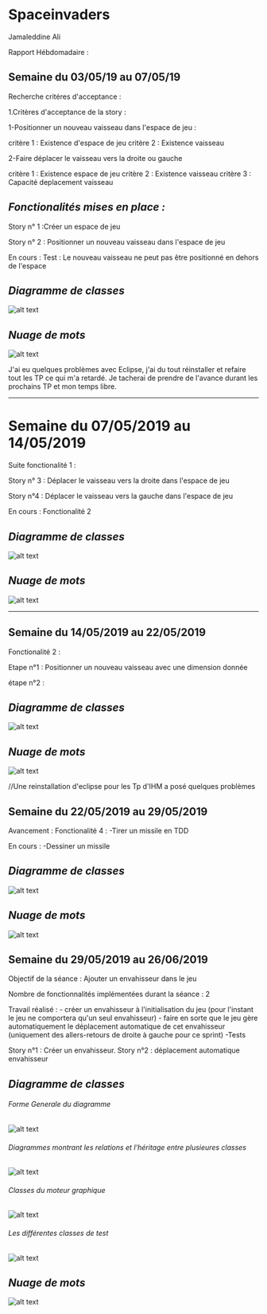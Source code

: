 # Spaceinvaders

Jamaleddine Ali

Rapport Hébdomadaire : 

## **Semaine du 03/05/19 au 07/05/19**


Recherche critéres d'acceptance :

1.Critères d'acceptance de la story : 

1-Positionner un nouveau vaisseau dans l'espace de jeu : 

critère 1 : Existence d'espace de jeu 
critère 2 : Existence vaisseau

2-Faire déplacer le vaisseau vers la droite ou gauche

critère 1 : Existence espace de jeu 
critère 2 : Existence vaisseau 
critère 3 : Capacité deplacement vaisseau 

## *Fonctionalités mises en place :*

Story n° 1 :Créer un espace de jeu

Story n° 2 : Positionner un nouveau vaisseau dans l'espace de jeu

En cours : Test : Le nouveau vaisseau ne peut pas être positionné en dehors de l'espace

## *Diagramme de classes*

![alt text](https://github.com/AliJamaleddine/spaceinvaders/blob/master/diagramme.PNG)

## *Nuage de mots*

![alt text](https://github.com/AliJamaleddine/spaceinvaders/blob/master/nuagedemots.PNG)

J'ai eu quelques problèmes avec Eclipse, j'ai du tout réinstaller et refaire tout les TP ce qui m'a retardé. Je tacherai de prendre de l'avance durant les prochains TP et mon temps libre.

---

# **Semaine du 07/05/2019 au 14/05/2019**

Suite fonctionalité 1 : 

Story n° 3 : Déplacer le vaisseau vers la droite dans l'espace de jeu

Story n°4 :  Déplacer le vaisseau vers la gauche dans l'espace de jeu

En cours : Fonctionalité 2


## *Diagramme de classes*

![alt text](DiagrammeDeClasses.PNG)

## *Nuage de mots*

![alt text](nuagedemots.PNG)

---

## **Semaine du 14/05/2019 au 22/05/2019**

Fonctionalité 2 : 

Etape n°1 : Positionner un nouveau vaisseau avec une dimension donnée

étape n°2 :

## *Diagramme de classes* 

![alt text](https://github.com/AliJamaleddine/spaceinvaders/blob/master/diagrammedeclasses22mai.PNG)

## *Nuage de mots*

![alt text](https://github.com/AliJamaleddine/spaceinvaders/blob/master/nouvnuagedemots.PNG)

//Une reinstallation d'eclipse pour les Tp d'IHM a posé quelques problèmes

## **Semaine du 22/05/2019 au 29/05/2019**

Avancement : 
Fonctionalité 4 : 
-Tirer un missile en TDD

En cours : -Dessiner un missile

## *Diagramme de classes* 

![alt text](https://github.com/AliJamaleddine/spaceinvaders/blob/master/Diagramme29mai.PNG)

## *Nuage de mots*

![alt text](https://github.com/AliJamaleddine/spaceinvaders/blob/master/nuagedemots29mai.PNG)

## **Semaine du 29/05/2019 au 26/06/2019**

Objectif de la séance : Ajouter un envahisseur dans le jeu

Nombre de fonctionnalités implémentées durant la séance : 2

Travail réalisé :  - créer un envahisseur à l'initialisation du jeu (pour l'instant le jeu ne comportera qu'un seul envahisseur)
                   - faire en sorte que le jeu gère automatiquement le déplacement automatique de cet envahisseur (uniquement des                            allers-retours de droite à gauche pour ce sprint)
                   -Tests
                   
   Story n°1 : Créer un envahisseur.
   Story n°2 : déplacement automatique envahisseur 
   
## *Diagramme de classes* 
   
   ###### Forme Generale du diagramme
   
![alt text](https://github.com/AliJamaleddine/spaceinvaders/blob/master/Picsrapport/Diagramegeneral.PNG)

   ###### Diagrammes montrant les relations et l'héritage entre plusieures classes
   
   ![alt text](https://github.com/AliJamaleddine/spaceinvaders/blob/master/Picsrapport/Relations%20classes1.PNG)
   
   ###### Classes du moteur graphique
   ![alt text](https://github.com/AliJamaleddine/spaceinvaders/blob/master/Picsrapport/Relation%20classes2.PNG)
   
   ###### Les différentes classes de test
   ![alt text](https://github.com/AliJamaleddine/spaceinvaders/blob/master/Picsrapport/Relation%20classes3.PNG)
   
## *Nuage de mots*  
              
   ![alt text](https://github.com/AliJamaleddine/spaceinvaders/blob/master/Picsrapport/nuagedemotsf2.PNG)
   
   


